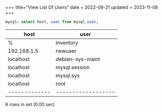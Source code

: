 +++
title="View List Of Users"
date = 2022-09-21
updated = 2023-11-08
+++

```sql
mysql> select host, user from mysql.user;
```

| host          | user               |
| ------------- | ------------------ |
| %             | inventory          |
| 192.168.1.5   | newuser            |
| localhost     | debian-sys-maint   |
| localhost     | mysql.session      |
| localhost     | mysql.sys          |
| localhost     | root               |
| ------------- | ------------------ |

6 rows in set (0.00 sec)
